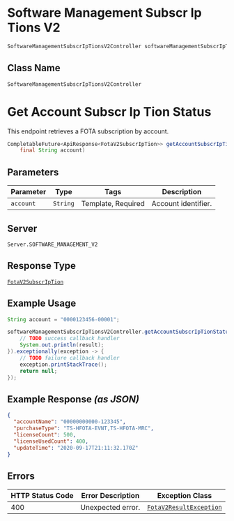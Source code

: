 # Software Management Subscr Ip Tions V2

```java
SoftwareManagementSubscrIpTionsV2Controller softwareManagementSubscrIpTionsV2Controller = client.getSoftwareManagementSubscrIpTionsV2Controller();
```

## Class Name

`SoftwareManagementSubscrIpTionsV2Controller`


# Get Account Subscr Ip Tion Status

This endpoint retrieves a FOTA subscription by account.

```java
CompletableFuture<ApiResponse<FotaV2SubscrIpTion>> getAccountSubscrIpTionStatusAsync(
    final String account)
```

## Parameters

| Parameter | Type | Tags | Description |
|  --- | --- | --- | --- |
| `account` | `String` | Template, Required | Account identifier. |

## Server

`Server.SOFTWARE_MANAGEMENT_V2`

## Response Type

[`FotaV2SubscrIpTion`](../../doc/models/fota-v2-subscr-ip-tion.md)

## Example Usage

```java
String account = "0000123456-00001";

softwareManagementSubscrIpTionsV2Controller.getAccountSubscrIpTionStatusAsync(account).thenAccept(result -> {
    // TODO success callback handler
    System.out.println(result);
}).exceptionally(exception -> {
    // TODO failure callback handler
    exception.printStackTrace();
    return null;
});
```

## Example Response *(as JSON)*

```json
{
  "accountName": "00000000000-123345",
  "purchaseType": "TS-HFOTA-EVNT,TS-HFOTA-MRC",
  "licenseCount": 500,
  "licenseUsedCount": 400,
  "updateTime": "2020-09-17T21:11:32.170Z"
}
```

## Errors

| HTTP Status Code | Error Description | Exception Class |
|  --- | --- | --- |
| 400 | Unexpected error. | [`FotaV2ResultException`](../../doc/models/fota-v2-result-exception.md) |

